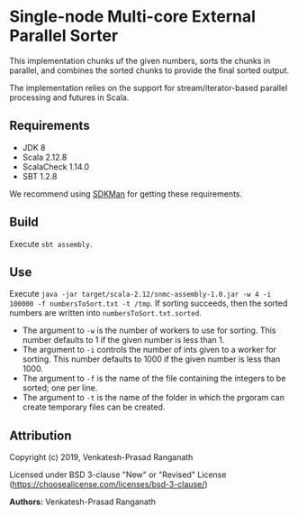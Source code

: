 # Single-node Multi-core External Parallel Sorter

This implementation chunks uf the given numbers, sorts the chunks in parallel,
and combines the sorted chunks to provide the final sorted output. 

The implementation relies on the support for stream/iterator-based parallel
processing and futures in Scala.

## Requirements
- JDK 8
- Scala 2.12.8
- ScalaCheck 1.14.0
- SBT 1.2.8

We recommend using [SDKMan](https://sdkman.io/) for getting these requirements.

## Build
Execute `sbt assembly`.

## Use
Execute `java -jar target/scala-2.12/snmc-assembly-1.0.jar -w 4 -i 100000 -f
numbersToSort.txt -t /tmp`.  If sorting succeeds, then the sorted numbers are
written into `numbersToSort.txt.sorted`.

- The argument to `-w` is the number of workers to use for sorting.  This
  number defaults to 1 if the given number is less than 1.
- The argument to `-i` controls the number of ints given to a worker for
  sorting.  This number defaults to 1000 if the given number is less than 1000.
- The argument to `-f` is the name of the file containing the integers to be
  sorted; one per line.
- The argument to `-t` is the name of the folder in which the prgoram can
  create temporary files can be created.

## Attribution

Copyright (c) 2019, Venkatesh-Prasad Ranganath

Licensed under BSD 3-clause "New" or "Revised" License
(https://choosealicense.com/licenses/bsd-3-clause/)

**Authors:** Venkatesh-Prasad Ranganath
